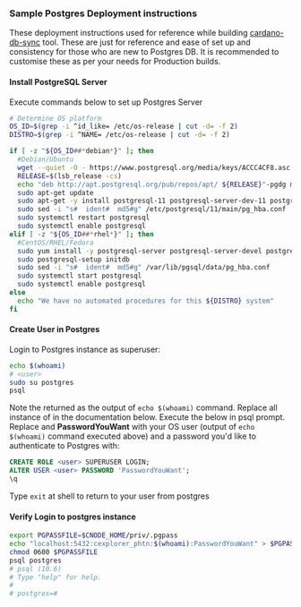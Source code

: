 ### Sample Postgres Deployment instructions

These deployment instructions used for reference while building [cardano-db-sync](dbsync.md) tool. These are just for reference and ease of set up and consistency for those who are new to Postgres DB.
It is recommended to customise these as per your needs for Production builds.

#### Install PostgreSQL Server

Execute commands below to set up Postgres Server

``` bash
# Determine OS platform
OS_ID=$(grep -i ^id_like= /etc/os-release | cut -d= -f 2)
DISTRO=$(grep -i ^NAME= /etc/os-release | cut -d= -f 2)

if [ -z "${OS_ID##*debian*}" ]; then
  #Debian/Ubuntu
  wget --quiet -O - https://www.postgresql.org/media/keys/ACCC4CF8.asc | sudo apt-key add -
  RELEASE=$(lsb_release -cs)
  echo "deb http://apt.postgresql.org/pub/repos/apt/ ${RELEASE}"-pgdg main | sudo tee  /etc/apt/sources.list.d/pgdg.list
  sudo apt-get update
  sudo apt-get -y install postgresql-11 postgresql-server-dev-11 postgresql-contrib libghc-hdbc-postgresql-dev
  sudo sed -i "s#  ident#  md5#g" /etc/postgresql/11/main/pg_hba.conf
  sudo systemctl restart postgresql
  sudo systemctl enable postgresql
elif [ -z "${OS_ID##*rhel*}" ]; then
  #CentOS/RHEL/Fedora
  sudo yum install -y postgresql-server postgresql-server-devel postgresql-contrib postgresql-devel
  sudo postgresql-setup initdb
  sudo sed -i "s#  ident#  md5#g" /var/lib/pgsql/data/pg_hba.conf
  sudo systemctl start postgresql
  sudo systemctl enable postgresql
else
  echo "We have no automated procedures for this ${DISTRO} system"
fi
```

#### Create User in Postgres

Login to Postgres instance as superuser:

``` bash
echo $(whoami)
# <user>
sudo su postgres
psql
```

Note the <user> returned as the output of `echo $(whoami)` command. Replace all instance of <user> in the documentation below.
Execute the below in psql prompt. Replace **<username>** and **PasswordYouWant** with your OS user (output of `echo $(whoami)` command executed above) and a password you'd like to authenticate to Postgres with:

``` sql
CREATE ROLE <user> SUPERUSER LOGIN;
ALTER USER <user> PASSWORD 'PasswordYouWant';
\q
```
Type `exit` at shell to return to your user from postgres

#### Verify Login to postgres instance

``` bash
export PGPASSFILE=$CNODE_HOME/priv/.pgpass
echo "localhost:5432:cexplorer_phtn:$(whoami):PasswordYouWant" > $PGPASSFILE
chmod 0600 $PGPASSFILE
psql postgres
# psql (10.6)
# Type "help" for help.
# 
# postgres=#
```
